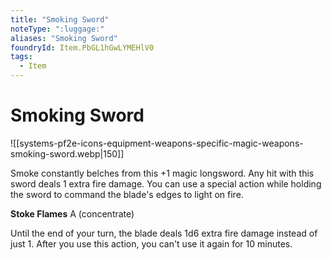 ```yaml
---
title: "Smoking Sword"
noteType: ":luggage:"
aliases: "Smoking Sword"
foundryId: Item.PbGL1hGwLYMEHlV0
tags:
  - Item
---
```


# Smoking Sword
![[systems-pf2e-icons-equipment-weapons-specific-magic-weapons-smoking-sword.webp|150]]

Smoke constantly belches from this +1 magic longsword. Any hit with this sword deals 1 extra fire damage. You can use a special action while holding the sword to command the blade's edges to light on fire.

**Stoke Flames** A (concentrate)

Until the end of your turn, the blade deals 1d6 extra fire damage instead of just 1. After you use this action, you can't use it again for 10 minutes.
